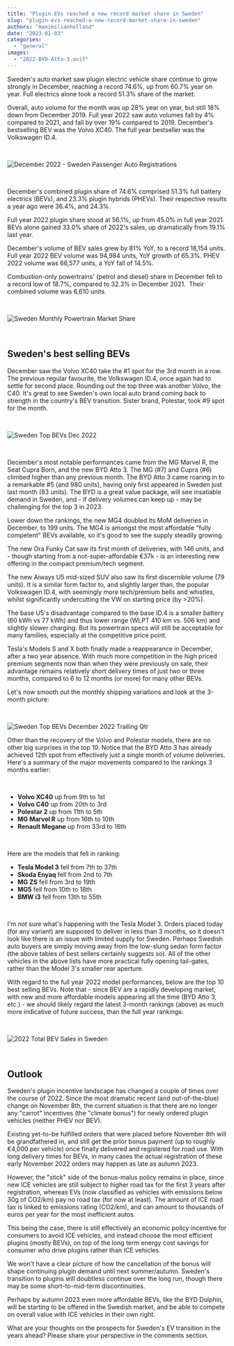 ```yaml
---
title: "Plugin EVs reached a new record market share in Sweden"
slug: "plugin-evs-reached-a-new-record-market-share-in-sweden"
authors: "maximilianholland"
date: "2023-01-03"
categories: 
  - "general"
images: 
  - "2022-BYD-Atto-3.avif"
---
```


Sweden's auto market saw plugin electric vehicle share continue to grow strongly in December, reaching a record 74.6%, up from 60.7% year on year. Full electrics alone took a record 51.3% share of the market.

Overall, auto volume for the month was up 28% year on year, but still 18% down from December 2019. Full year 2022 saw auto volumes fall by 4% compared to 2021, and fall by over 19% compared to 2019. December's bestselling BEV was the Volvo XC40. The full year bestseller was the Volkswagen ID.4.

 

![December 2022 - Sweden Passenger Auto Registrations](images/December-2022-Sweden-Passenger-Auto-Registrations.avif)

 

December's combined plugin share of 74.6% comprised 51.3% full battery electrics (BEVs), and 23.3% plugin hybrids (PHEVs). Their respective results a year ago were 36.4%, and 24.3%.

Full year 2022 plugin share stood at 56.1%, up from 45.0% in full year 2021. BEVs alone gained 33.0% share of 2022's sales, up dramatically from 19.1% last year.

December's volume of BEV sales grew by 81% YoY, to a record 18,154 units. Full year 2022 BEV volume was 94,984 units, YoY growth of 65.3%. PHEV 2022 volume was 66,577 units, a YoY fall of 14.5%.

Combustion-only powertrains' (petrol and diesel) share in December fell to a record low of 18.7%, compared to 32.3% in December 2021.  Their combined volume was 6,610 units.

 

![Sweden Monthly Powertrain Market Share](images/Sweden-Monthly-Powertrain-Market-Share.avif)

 

## Sweden's best selling BEVs

December saw the Volvo XC40 take the #1 spot for the 3rd month in a row. The previous regular favourite, the Volkswagen ID.4, once again had to settle for second place. Rounding out the top three was another Volvo, the C40. It's great to see Sweden's own local auto brand coming back to strength in the country's BEV transition. Sister brand, Polestar, took #9 spot for the month.

 

![Sweden Top BEVs Dec 2022](images/Sweden-Top-BEVs-Dec-2022.avif)

 

December's most notable performances came from the MG Marvel R, the Seat Cupra Born, and the new BYD Atto 3. The MG (#7) and Cupra (#6) climbed higher than any previous month. The BYD Atto 3 came roaring in to a remarkable #5 (and 980 units), having only first appeared in Sweden just last month (83 units). The BYD is a great value package, will see insatiable demand in Sweden, and - if delivery volumes can keep up - may be challenging for the top 3 in 2023.

Lower down the rankings, the new MG4 doubled its MoM deliveries in December, to 199 units. The MG4 is amongst the most affordable "fully competent" BEVs available, so it's good to see the supply steadily growing.

The new Ora Funky Cat saw its first month of deliveries, with 146 units, and - though starting from a not-super-affordable €37k - is an interesting new offering in the compact premium/tech segment.

The new Aiways U5 mid-sized SUV also saw its first discernible volume (79 units). It is a similar form factor to, and slightly larger than, the popular Volkswagen ID.4, with seemingly more tech/premium bells and whistles, whilst significantly undercutting the VW on starting price (by >20%).

The base U5's disadvantage compared to the base ID.4 is a smaller battery (60 kWh vs 77 kWh) and thus lower range (WLPT 410 km vs. 506 km) and slightly slower charging. But its powertrain specs will still be acceptable for many families, especially at the competitive price point.

Tesla's Models S and X both finally made a reappearance in December, after a two year absence. With much more competition in the high priced premium segments now than when they were previously on sale, their advantage remains relatively short delivery times of just two or three months, compared to 6 to 12 months (or more) for many other BEVs.

Let's now smooth out the monthly shipping variations and look at the 3-month picture:

 

![Sweden Top BEVs December 2022 Trailing Qtr](images/Sweden-Top-BEVs-Dec-22-Trailing-Qtr.avif)

Other than the recovery of the Volvo and Polestar models, there are no other big surprises in the top 10. Notice that the BYD Atto 3 has already achieved 12th spot from effectively just a single month of volume deliveries. Here's a summary of the major movements compared to the rankings 3 months earlier:

 

- **Volvo XC40** up from 9th to 1st
- **Volvo C40** up from 20th to 3rd
- **Polestar 2** up from 11th to 5th
- **MG Marvel R** up from 16th to 10th
- **Renault Megane** up from 33rd to 16th

 

Here are the models that fell in ranking:

- **Tesla Model 3** fell from 7th to 37th
- **Skoda Enyaq** fell from 2nd to 7th
- **MG ZS** fell from 3rd to 19th
- **MG5** fell from 10th to 18th
- **BMW i3** fell from 13th to 55th

 

I'm not sure what's happening with the Tesla Model 3. Orders placed today (for any variant) are supposed to deliver in less than 3 months, so it doesn't look like there is an issue with limited supply for Sweden. Perhaps Swedish auto buyers are simply moving away from the low-slung sedan form factor (the above tables of best sellers certainly suggests so). All of the other vehicles in the above lists have more practical fully opening tail-gates, rather than the Model 3's smaller rear aperture.

With regard to the full year 2022 model performances, below are the top 10 best selling BEVs. Note that - since BEV are a rapidly developing market, with new and more affordable models appearing all the time (BYD Atto 3, etc.) - we should likely regard the latest 3-month rankings (above) as much more indicative of future success, than the full year rankings:

 

![2022 Total BEV Sales in Sweden](images/2022-Total-BEV-Sales.avif)

 

## Outlook

Sweden's plugin incentive landscape has changed a couple of times over the course of 2022. Since the most dramatic recent (and out-of-the-blue) change on November 8th, the current situation is that there are no longer any "carrot" incentives (the "climate bonus") for newly ordered plugin vehicles (neither PHEV nor BEV).

Existing yet-to-be fulfilled orders that were placed before November 8th will be grandfathered in, and still get the prior bonus payment (up to roughly €4,000 per vehicle) once finally delivered and registered for road use. With long delivery times for BEVs, in many cases the actual registration of these early November 2022 orders may happen as late as autumn 2023.

However, the "stick" side of the bonus-malus policy remains in place, since new ICE vehicles are still subject to higher road tax for the first 3 years after registration, whereas EVs (now classified as vehicles with emissions below 30g of CO2/km) pay no road tax (for now at least). The amount of ICE road tax is linked to emissions rating (CO2/km), and can amount to thousands of euros per year for the most inefficient autos.

This being the case, there is still effectively an economic policy incentive for consumers to avoid ICE vehicles, and instead choose the most efficient plugins (mostly BEVs), on top of the long term energy cost savings for consumer who drive plugins rather than ICE vehicles.

We won't have a clear picture of how the cancellation of the bonus will shape continuing plugin demand until next summer/autumn. Sweden's transition to plugins will doubtless continue over the long run, though there may be some short-to-mid-term discontinuities.

Perhaps by autumn 2023 even more affordable BEVs, like the BYD Dolphin, will be starting to be offered in the Swedish market, and be able to compete on overall value with ICE vehicles in their own right.

What are your thoughts on the prospects for Sweden's EV transition in the years ahead? Please share your perspective in the comments section.
